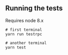 ## Running the tests

Requires node 8.x

```
# first terminal
yarn run testrpc

# another terminal
yarn test
```
